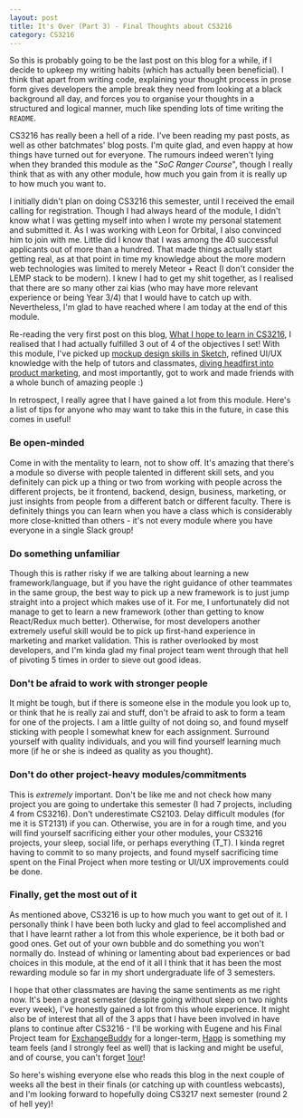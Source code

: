 ```yaml
---
layout: post
title: It's Over (Part 3) - Final Thoughts about CS3216
category: CS3216
---
```


So this is probably going to be the last post on this blog for a while, if I decide to upkeep my writing habits (which has actually been beneficial). I think that apart from writing code, explaining your thought process in prose form gives developers the ample break they need from looking at a black background all day, and forces you to organise your thoughts in a structured and logical manner, much like spending lots of time writing the `README`. 

CS3216 has really been a hell of a ride. I've been reading my past posts, as well as other batchmates' blog posts. I'm quite glad, and even happy at how things have turned out for everyone. The rumours indeed weren't lying when they branded this module as the "_SoC Ranger Course_", though I really think that as with any other module, how much you gain from it is really up to how much you want to. 

I initially didn't plan on doing CS3216 this semester, until I received the email calling for registration. Though I had always heard of the module, I didn't know what I was getting myself into when I wrote my personal statement and submitted it. As I was working with Leon for Orbital, I also convinced him to join with me. Little did I know that I was among the 40 successful applicants out of more than a hundred. That made things actually start getting real, as at that point in time my knowledge about the more modern web technologies was limited to merely Meteor + React (I don't consider the LEMP stack to be modern). I knew I had to get my shit together, as I realised that there are so many other zai kias (who may have more relevant experience or being Year 3/4) that I would have to catch up with. Nevertheless, I'm glad to have reached where I am today at the end of this module. 

Re-reading the very first post on this blog, [What I hope to learn in CS3216](/blog/what-i-hope-to-learn-in-cs3216/), I realised that I had actually fulfilled 3 out of 4 of the objectives I set! With this module, I've picked up [mockup design skills in Sketch](/blog/cs3216-week-5/), refined UI/UX knowledge with the help of tutors and classmates, [diving headfirst into product marketing](/blog/it-s-over-part-2-marketing-hacks/), and most importantly, got to work and made friends with a whole bunch of amazing people :) 

In retrospect, I really agree that I have gained a lot from this module. Here's a list of tips for anyone who may want to take this in the future, in case this comes in useful!  

### Be open-minded

Come in with the mentality to learn, not to show off. It's amazing that there's a module so diverse with people talented in different skill sets, and you definitely can pick up a thing or two from working with people across the different projects, be it frontend, backend, design, business, marketing, or just insights from people from a different batch or different faculty. There is definitely things you can learn when you have a class which is considerably more close-knitted than others - it's not every module where you have everyone in a single Slack group!

### Do something unfamiliar

Though this is rather risky if we are talking about learning a new framework/language, but if you have the right guidance of other teammates in the same group, the best way to pick up a new framework is to just jump straight into a project which makes use of it. For me, I unfortunately did not manage to get to learn a new framework (other than getting to know React/Redux much better). Otherwise, for most developers another extremely useful skill would be to pick up first-hand experience in marketing and market validation. This is rather overlooked by most developers, and I'm kinda glad my final project team went through that hell of pivoting 5 times in order to sieve out good ideas.

### Don't be afraid to work with stronger people

It might be tough, but if there is someone else in the module you look up to, or think that he is really zai and stuff, don't be afraid to ask to form a team for one of the projects. I am a little guilty of not doing so, and found myself sticking with people I somewhat knew for each assignment. Surround yourself with quality individuals, and you will find yourself learning much more (if he or she is indeed as quality as you thought).

### Don't do other project-heavy modules/commitments

This is _extremely_ important. Don't be like me and not check how many project you are going to undertake this semester (I had 7 projects, including 4 from CS3216). Don't underestimate CS2103\. Delay difficult modules (for me it is ST2131) if you can. Otherwise, you are in for a rough time, and you will find yourself sacrificing either your other modules, your CS3216 projects, your sleep, social life, or perhaps everything (T_T). I kinda regret having to commit to so many projects, and found myself sacrificing time spent on the Final Project when more testing or UI/UX improvements could be done.

### Finally, get the most out of it

As mentioned above, CS3216 is up to how much you want to get out of it. I personally think I have been both lucky and glad to feel accomplished and that I have learnt rather a lot from this whole experience, be it both bad or good ones. Get out of your own bubble and do something you won't normally do. Instead of whining or lamenting about bad experiences or bad choices in this module, at the end of it all I think that it has been the most rewarding module so far in my short undergraduate life of 3 semesters. 

I hope that other classmates are having the same sentiments as me right now. It's been a great semester (despite going without sleep on two nights every week), I've honestly gained a lot from this whole experience. It might also be of interest that all of the 3 apps that I have been involved in have plans to continue after CS3216 - I'll be working with Eugene and his Final Project team for [ExchangeBuddy](https://app.exchangebuddy.com) for a longer-term, [Happ](https://happ.one) is something my team feels (and I strongly feel as well) that is lacking and might be useful, and of course, you can't forget [1our](https://1our.today)! 

So here's wishing everyone else who reads this blog in the next couple of weeks all the best in their finals (or catching up with countless webcasts), and I'm looking forward to hopefully doing CS3217 next semester (round 2 of hell yey)!
